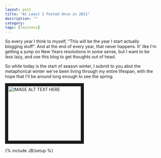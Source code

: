 ```yaml
---
layout: post
title: "At Least I Posted Once in 2021"
description: ""
category: 
tags: [laziness]
---
```

So every year I think to myself, "This will be the year I start actually blogging stuff".  And at the end of every year, that never happens.  It' like I'm getting a jump on New Years resolutions in some sense, but I want to be less lazy, and use this blog to get thoughts out of head.

So while today is the start of season winter, I submit to you abut the metaphorical winter we've been living through my entire lifespan, with the hope that I'll be around long enough to see the spring.

<a href="http://www.youtube.com/watch?feature=player_embedded&v=WnkDjMDD3JQ
" target="_blank"><img src="http://img.youtube.com/vi/WnkDjMDD3JQ/0.jpg" 
alt="IMAGE ALT TEXT HERE" width="240" height="180" border="10" /></a>

{% include JB/setup %}

